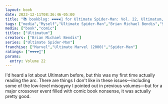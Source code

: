 ```yaml
---
layout: book
date: 2023-12-11T08:36:46-05:00
title: "📚 bookblog: ❤️❤️❤️❤️🖤 for Ultimate Spider-Man: Vol. 22, Ultimatum, by Brian Michael Bendis"
tags: ["media","Myself","Ultimate Spider-Man","Brian Michael Bendis","Spider-Man","crossover"]
media: ["book","comic"]
titles: ["Ultimatum"]
creators: ["Brian Michael Bendis"]
series: ["Ultimate Spider-Man"]
franchise: ["Marvel","Ultimate Marvel (2000)","Spider-Man"]
ratings: ["❤️❤️❤️❤️🖤"]
params:
  entry: Volume 22
---
```


I'd heard a lot about Ultimatum before, but this was my first time actually reading the arc. There are things I don't like in these issues—including some of the low-level misogyny I pointed out in previous volumes—but for a major crossover event filled with comic book nonsense, it was actually pretty good.
